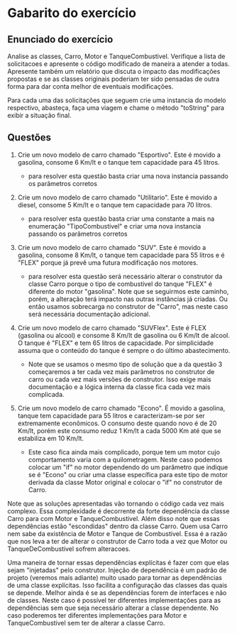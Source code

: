 # Gabarito do exercício

## Enunciado do exercício

Analise as classes, Carro, Motor e TanqueCombustivel. Verifique a lista de
solicitacoes e apresente o código modificado de maneira a atender a todas.
Apresente também um relatório que discuta o impacto das modificações propostas e
se as classes originais poderiam ter sido pensadas de outra forma para dar conta
melhor de eventuais modificações.

Para cada uma das solicitações que seguem crie uma instancia do modelo respectivo, 
abasteça, faça uma viagem e chame o método "toString" para exibir a situação final.

## Questões
1) Crie um novo modelo de carro chamado "Esportivo". Este é movido a gasolina,
   consome 6 Km/lt e o tanque tem capacidade para 45 litros.

   - para resolver esta questão basta criar uma nova instancia passando os parâmetros corretos

2) Crie um novo modelo de carro chamado "Utilitario". Este é movido a diesel,
   consome 5 Km/lt e o tanque tem capacidade para 70 litros.

   - para resolver esta questão basta criar uma constante a mais na enumeração "TipoCombustivel" e criar uma nova instancia passando os parâmetros corretos

3) Crie um novo modelo de carro chamado "SUV". Este é movido a gasolina, consome
   8 Km/lt, o tanque tem capacidade para 55 litros e é "FLEX" porque já prevê
   uma futura modificação nos motores.

   - para resolver esta questão será necessário alterar o construtor da classe Carro porque o tipo de combustivel do tanque "FLEX" é diferente do motor "gasolina". Note que se seguirmos este caminho, porém, a alteração terá impacto nas outras instâncias já criadas. Ou então usamos sobrecarga no construtor de "Carro", mas neste caso será necessária documentação adicional.

4) Crie um novo modelo de carro chamado "SUVFlex". Este é FLEX (gasolina ou
   alcool) e consome 8 Km/lt de gasolina ou 6 Km/lt de alcool. O tanque é "FLEX"
   e tem 65 litros de capacidade. Por simplicidade assuma que o conteúdo do tanque
   é sempre o do último abastecimento.

   - Note que se usamos o mesmo tipo de solução que a da questão 3 começaremos a ter cada vez mais parâmetros no construtor de carro ou cada vez mais versões de construtor. Isso exige mais documentação e a lógica interna da classe fica cada vez mais complicada.

5) Crie um novo modelo de carro chamado "Econo". É movido a gasolina, tanque tem
   capacidade para 55 litros e caracterizam-se por ser extremamente econômicos.
   O consumo deste quando novo é de 20 Km/lt, porém este consumo reduz 1 Km/lt a
   cada 5000 Km até que se estabiliza em 10 Km/lt.

   - Este caso fica ainda mais complicado, porque tem um motor cujo comportamento varia com a quilometragem. Neste caso podemos colocar um "if" no motor dependendo do um parâmetro que indique se é "Econo" ou criar uma classe específica para este tipo de motor derivada da classe Motor original e colocar o "if" no construtor de Carro.

Note que as soluções apresentadas vão tornando o código cada vez mais complexo. Essa complexidade é decorrente da forte dependência da classe Carro para com Motor e TanqueCombustivel. Além disso note que essas dependências estão "escondidas" dentro da classe Carro. Quem usa Carro nem sabe da existência de Motor e Tanque de Combustivel. Essa é a razão que nos leva a ter de alterar o construtor de Carro toda a vez que Motor ou TanqueDeCombustivel sofrem alteracoes. 

Uma maneira de tornar essas dependências explícitas é fazer com que elas sejam "injetadas" pelo construtor. Injeção de dependência é um padrão de projeto (veremos mais adiante) muito usado para tornar 
as dependências de uma classe explícitas. Isso facilita a configuração das classes das quais se depende. Melhor ainda é se as dependências forem de interfaces e não de classes. Neste caso é possível ter diferentes implementações para as dependências sem que seja necessário alterar a classe dependente. No caso poderemos ter diferentes implementações para Motor e TanqueCombustivel sem ter de alterar a classe Carro.
